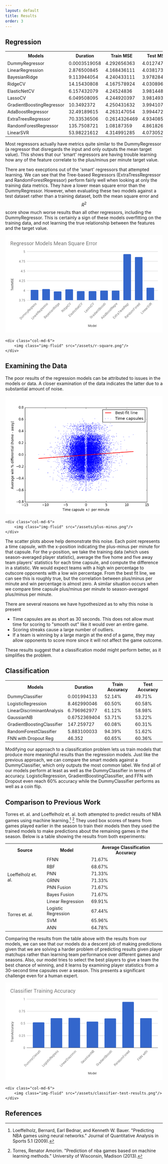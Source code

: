 ```yaml
---
layout: default
title: Results
order: 3
---
```


## Regression

<table class="table table-bordered table-sm table-responsive-md">
    <tr>
    	<th class="table-secondary">Models</th>
        <th class="table-secondary">Duration</th>
        <th class="table-secondary">Train MSE</th>
        <th class="table-secondary">Test MSE</th>
        <th class="table-secondary">R<sup>2</sup> Score</th>
    </tr>
    <tr>
    	<td>DummyRegressor</td>
        <td>0.0003519058</td>
        <td>4.292656363</td>
        <td>4.012747466</td>
        <td>-8.05E-06</td>
    </tr>
    <tr>
    	<td>LinearRegression</td>
        <td>2.876500845</td>
        <td>4.168436111</td>
        <td>4.03817326</td>  
        <td>-0.0063443617</td>
    </tr>
    <tr>
    	<td>BayesianRidge</td>
        <td>9.113944054</td>
        <td>4.240433111</td>  
        <td>3.978284211</td>
        <td>0.0085804578</td>
    </tr>
    <tr>
    	<td>RidgeCV</td>
        <td>14.15430808</td>
        <td>4.167578924</td>
        <td>4.03089686</td>
        <td>-0.0045310258</td>
    </tr>
    <tr>
    	<td>ElasticNetCV</td>
        <td>6.157432079</td>
        <td>4.24524836</td>
        <td>3.981448748</td>
        <td>0.0077918304</td>
    </tr>
    <tr>
    	<td>LassoCV</td>
        <td>6.049508095</td>
        <td>4.244920397</td>
        <td>3.981493739</td>
        <td>0.0077806182</td>
    </tr>
    <tr>
    	<td>GradientBoostingRegressor</td>
        <td>10.3492372</td>
        <td>4.250431632</td>
        <td>3.994107012</td>
        <td>0.004637292</td>
    </tr>
    <tr>
    	<td>AdaBoostRegressor</td>
        <td>32.49189615</td>
        <td>4.263147054</td>
        <td>3.994472842</td>
        <td>0.0045461242</td>
    </tr>
    <tr>
    	<td>ExtraTreesRegressor</td>
        <td>70.33536506</td>
        <td>0.2614326469</td>
        <td>4.934085332</td>
        <td>-0.2296126575</td>
    </tr>
    <tr>
    	<td>RandomForestRegressor</td>
        <td>135.7508721</td>
        <td>1.08187359</td>
        <td>4.861826425</td>
        <td>-0.2116051728</td>
    </tr>
    <tr>
    	<td>LinearSVR</td>
        <td>53.98221612</td>
        <td>4.314991285</td>
        <td>4.073052891</td>
        <td>-0.0150366387</td>
    </tr>   
</table>

Most regressors actually have metrics quite similar to the DummyRegressor (a regressor that disregards the input and only outputs the mean target value).  This shows that our 'smart' regressors are having trouble learning how any of the feature correlate to the plus/minus per minute target value.  

There are two execptions out of the 'smart' regressors that attempted learning.  We can see that the Tree-based Regressors (ExtraTressRegressor and RandomForestRegressor) perform fairly well when looking at only the training data metrics.  They have a lower mean square error than the DummyRegressor.  However, when evaluating these two models against a test dataset rather than a training dataset, both the mean square error and $$R^2$$ score show much worse results than all other regressors, including the DummyRegressor.  This is certainly a sign of these models overfitting on the training data, and not learning the true relationship between the features and the target value.

<div class="row">
    <div class="col-md-6">
        <img class="img-fluid" src="/assets/rmse.png"/>
    </div>

    <div class="col-md-6">
        <img class="img-fluid" src="/assets/r-square.png"/>
    </div>
</div>

## Examining the Data

The poor results of the regression models can be attributed to issues in the models or data.  A closer examination of the data indicates the latter due to a substantial amount of noise.

<div class="row">
    <div class="col-md-6">
        <img class="img-fluid" src="/assets/win-percentage.png"/>
    </div>

    <div class="col-md-6">
        <img class="img-fluid" src="/assets/plus-minus.png"/>
    </div>
</div>

The scatter plots above help demonstrate this noise.  Each point represents a time capsule, with the x-position indicating the plus-minus per minute for that capsule.  For the y-position, we take the training data (which uses season-averaged player statistic), average the five home and five away team players' statistics for each time capsule, and compute the difference in a statistic.  We would expect teams with a high win percentage to outscore opponents with a low win percentage.  From the best fit line, we can see this is roughly true, but the correlation between plus/minus per minute and win percentage is almost zero.  A similar situation occurs when we compare time capsule plus/minus per minute to season-averaged plus/minus per minute.

There are several reasons we have hypothesized as to why this noise is present

* Time capsules are as short as 30 seconds.  This does not allow must time for scoring to "smooth out" like it would over an entire game.
* Scoring streaks cause a large number of outliers.
* If a team is winning by a large margin at the end of a game, they may allow opponents to score more since it will not affect the game outcome.

These results suggest that a classification model might perform better, as it simplifies the problem.

## Classification

<table class="table table-bordered table-sm table-responsive-sm">
    <tr>
    	<th class="table-secondary">Models</th>
        <th class="table-secondary">Duration</th>
        <th class="table-secondary">Train Accuracy</th>
        <th class="table-secondary">Test Accuracy</th>
    </tr>
    <tr>
    	<td>DummyClassifier</td>
        <td>0.001994133</td>
        <td>52.14%</td>
        <td>49.71%</td>
    </tr>
    <tr>
    	<td>LogisticRegression</td>
        <td>8.462990046</td>
        <td>60.50%</td>
        <td>60.58%</td>
    </tr>
    <tr>
    	<td>LinearDiscriminantAnalysis</td>
        <td>6.796962977</td>
        <td>61.12%</td>
        <td>58.98%</td>
    </tr>
    <tr>
    	<td>GaussianNB</td>
        <td>0.6752369404</td>
        <td>53.71%</td>
        <td>53.22%</td>
    </tr>
    <tr>
    	<td>GradientBoostingClassifier</td>
        <td>147.259727</td>
        <td>60.08%</td>
        <td>60.31%</td>
    </tr>
    <tr>
    	<td>RandomForestClassifier</td>
        <td>5.883100033</td>
        <td>94.39%</td>
        <td>51.62%</td>
    </tr>
    <tr>
    	<td>FNN with Dropout Reg</td>
        <td>46.352</td>
        <td>60.65%</td>
        <td>60.36%</td>
    </tr>
</table>

Modifying our approach to a classification problem lets us train models that produce more meaningful results than the regression models.  Just like the previous approach, we can compare the smart models against a DummyClassifier, which only outputs the most common label.  We find all of our models perform at least as well as the DummyClassifier in terms of accuracy.  LogisticRegression, GradientBoostingClassifier, and FFN with Dropout even reach 60% accuracy while the DummyClassifier performs as well as a coin flip.  

## Comparison to Previous Work

Torres et. al. and Loeffelholz et. al. both attempted to predict results of NBA games using machine learning.[^loeffelholz2009predicting] [^torres2013prediction] They used box scores of teams from games played earlier in the season to train their models then they used the trained models to make predictions about the remaining games in the season. Below is a table showing the results from both experiments:

<table class="table table-bordered table-sm table-responsive-sm">
    <tr>
        <th class="table-secondary">Source</th>
    	<th class="table-secondary">Model</th>
        <th class="table-secondary">Average Classification Accuracy</th>
    </tr>
    <tr>
        <td rowspan="6">Loeffelholz et. al.</td>
    	<td>FFNN</td>
        <td>71.67%</td>
    </tr>
    <tr>
    	<td>RBF</td>
        <td>68.67%</td>
    </tr>
    <tr>
    	<td>PNN</td>
        <td>71.33%</td>
    </tr>
    <tr>
    	<td>GRNN</td>
        <td>71.33%</td>
    </tr>
    <tr>
    	<td>PNN Fusion</td>
        <td>71.67%</td>
    </tr>
    <tr>
    	<td>Bayes Fusion</td>
        <td>71.67%</td>
    </tr>
    <tr>
        <td rowspan="4">Torres et. al.</td>
    	<td>Linear Regression</td>
        <td>69.91%</td>
    </tr>
    <tr>
    	<td>Logistic Regression</td>
        <td>67.44%</td>
    </tr>
    <tr>
    	<td>SVM</td>
        <td>65.96%</td>
    </tr>
    <tr>
    	<td>ANN</td>
        <td>64.78%</td>
    </tr>
</table>

Comparing the results from the table above with the results from our models, we can see that our models do a descent job of making predictions given that we are solving a harder problem of predicting results given player matchups rather than learning team performance over different games and seasons. Also, our model tries to select the best players to give a team the best chance of winning, and it learns by examining player statistics from a 30-second time capsules over a season. This presents a significant challenge even for a human expert.

<div class="row">
    <div class="col-md-6">
        <img class="img-fluid" src="/assets/classifer-train-results.png"/>
    </div>

    <div class="col-md-6">
        <img class="img-fluid" src="/assets/classifier-test-results.png"/>
    </div>
</div>

## References
[^loeffelholz2009predicting]: Loeffelholz, Bernard, Earl Bednar, and Kenneth W. Bauer. "Predicting NBA games using neural networks." Journal of Quantitative Analysis in Sports 5.1 (2009).
[^torres2013prediction]: Torres, Renator Amorim. "Prediction of nba games based on machine learning methods." University of Wisconsin, Madison (2013).
